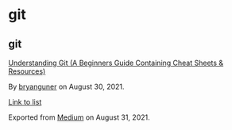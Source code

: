 git
===

git
---

[Understanding Git (A Beginners Guide Containing Cheat Sheets & Resources)](https://medium.com/p/b50c9c01a107)

By <a href="https://medium.com/@bryanguner" class="p-author h-card">bryanguner</a> on August 30, 2021.

[Link to list](https://medium.com/@bryanguner/list/590048bd116c)

Exported from [Medium](https://medium.com) on August 31, 2021.
